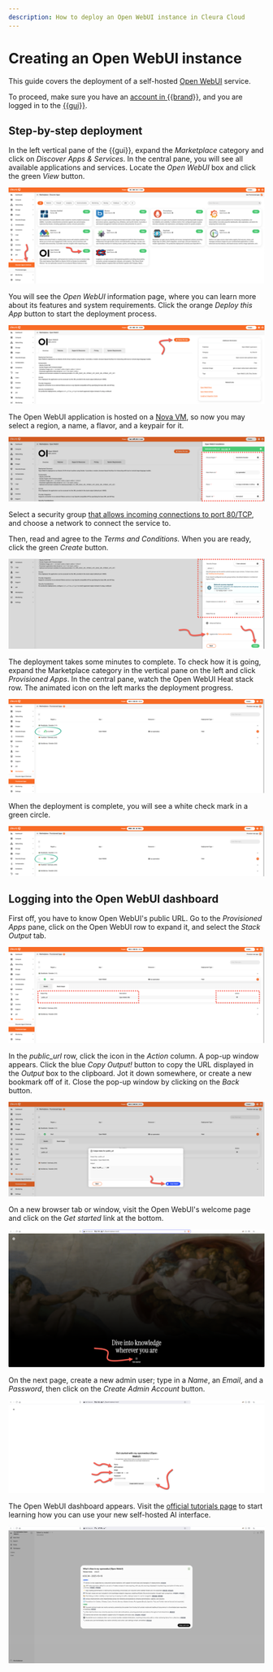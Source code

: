 ```yaml
---
description: How to deploy an Open WebUI instance in Cleura Cloud
---
```


# Creating an Open WebUI instance

This guide covers the deployment of a self-hosted [Open WebUI](https://openwebui.com/) service.

To proceed, make sure you have an [account in {{brand}}](../../getting-started/create-account.md), and you are logged in to the [{{gui}}](https://{{gui_domain}}).

## Step-by-step deployment

In the left vertical pane of the {{gui}}, expand the *Marketplace* category and click on *Discover Apps & Services*.
In the central pane, you will see all available applications and services.
Locate the *Open WebUI* box and click the green *View* button.

![Select the Open WebUI application](assets/new-openwebui/openwebui-01.png)

You will see the *Open WebUI* information page, where you can learn more about its features and system requirements.
Click the orange *Deploy this App* button to start the deployment process.

![Start the Open WebUI deployment process](assets/new-openwebui/openwebui-02.png)

The Open WebUI application is hosted on a [Nova VM](../../openstack/nova/new-server.md), so now you may select a region, a name, a flavor, and a keypair for it.

![Specify the characteristics of the particular Open WebUI deployment](assets/new-openwebui/openwebui-03.png)

Select a security group [that allows incoming connections to port 80/TCP](../../openstack/neutron/create-security-groups.md), and choose a network to connect the service to.

Then, read and agree to the *Terms and Conditions.*
When you are ready, click the green *Create* button.

![Finish up configuring the particular Open WebUI deployment](assets/new-openwebui/openwebui-04.png)

The deployment takes some minutes to complete.
To check how it is going, expand the Marketplace category in the vertical pane on the left and click *Provisioned Apps*.
In the central pane, watch the Open WebUI Heat stack row.
The animated icon on the left marks the deployment progress.

![Check the deployment progress](assets/new-openwebui/openwebui-05.png)

When the deployment is complete, you will see a white check mark in a green circle.

![Open WebUI is deployed](assets/new-openwebui/openwebui-06.png)

## Logging into the Open WebUI dashboard

First off, you have to know Open WebUI's public URL.
Go to the *Provisioned Apps* pane, click on the Open WebUI row to expand it, and select the *Stack Output* tab.

![Locate the Open WebUI public URL](assets/new-openwebui/openwebui-dashboard-01.png)

In the *public_url* row, click the icon in the *Action* column.
A pop-up window appears.
Click the blue *Copy Output!* button to copy the URL displayed in the *Output* box to the clipboard.
Jot it down somewhere, or create a new bookmark off of it.
Close the pop-up window by clicking on the *Back* button.

![Copy the Open WebUI public URL](assets/new-openwebui/openwebui-dashboard-02.png)

On a new browser tab or window, visit the Open WebUI's welcome page and click on the *Get started* link at the bottom.

![The Open WebUI welcome page](assets/new-openwebui/openwebui-dashboard-03.png)

On the next page, create a new admin user;
type in a *Name*, an *Email*, and a *Password*, then click on the *Create Admin Account* button.

![Create a new admin user](assets/new-openwebui/openwebui-dashboard-04.png)

The Open WebUI dashboard appears.
Visit the [official tutorials page](https://docs.openwebui.com/category/-tutorials) to start learning how you can use your new self-hosted AI interface.

![The Open WebUI dashboard](assets/new-openwebui/openwebui-dashboard-05.png)
